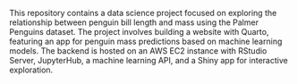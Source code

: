 This repository contains a data science project focused on exploring the relationship between penguin bill length and mass using the Palmer Penguins dataset. 
The project involves building a website with Quarto, featuring an app for penguin mass predictions based on machine learning models. 
The backend is hosted on an AWS EC2 instance with RStudio Server, JupyterHub, a machine learning API, and a Shiny app for interactive exploration.
